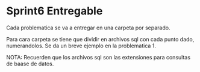 # Sprint6 Entregable

Cada problematica se va a entregar en una carpeta por separado.

Para cara carpeta se tiene que dividir en archivos sql con cada punto dado, numerandolos. Se da un breve ejemplo en la problematica 1.

NOTA: Recuerden que los archivos sql son las extensiones para consultas de baase de datos.
